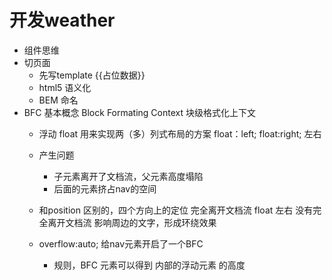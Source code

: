 # 开发weather

- 组件思维
- 切页面
  - 先写template {{占位数据}}
  - html5 语义化
  - BEM 命名
-  BFC 基本概念
   Block Formating Context 块级格式化上下文
   - 浮动 float 用来实现两（多）列式布局的方案
     float：left; float:right; 左右
   - 产生问题
     - 子元素离开了文档流，父元素高度塌陷
     - 后面的元素挤占nav的空间 
   - 和position 区别的，四个方向上的定位 完全离开文档流
     float 左右 没有完全离开文档流 影响周边的文字，形成环绕效果

   - overflow:auto; 给nav元素开启了一个BFC
     - 规则，BFC 元素可以得到 内部的浮动元素 的高度